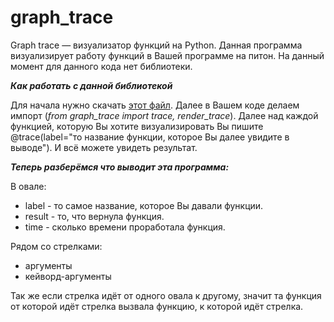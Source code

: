 # graph_trace
Graph trace — визуализатор функций на Python. Данная программа визуализирует работу функций в Вашей программе на питон. На данный момент для данного кода нет библиотеки.

***Как работать с данной библиотекой***

Для начала нужно скачать [этот файл](https://github.com/kirdeinega/graph_trace/blob/main/graph_trace.py). Далее в Вашем коде делаем импорт (*from graph_trace import trace, render_trace*). Далее над каждой функцией, которую Вы хотите визуализировать Вы пишите @trace(label="то название функции, которое Вы далее увидите в выводе"). И всё можете увидеть результат.

***Теперь разберёмся что выводит эта программа:***

В овале:

* label - то самое название, которое Вы давали функции.
* result - то, что вернула функция.
* time - сколько времени проработала функция.

Рядом со стрелками:

* аргументы
* кейворд-аргументы

Так же если стрелка идёт от одного овала к другому, значит та функция от которой идёт стрелка вызвала функцию, к которой идёт стрелка.

